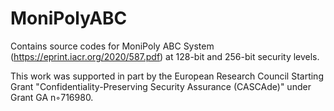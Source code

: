 # MoniPolyABC
Contains source codes for MoniPoly ABC System (https://eprint.iacr.org/2020/587.pdf) at 128-bit and 256-bit security levels.

This work was supported in part by the European Research Council Starting Grant "Confidentiality-Preserving Security Assurance (CASCAde)" under Grant GA n◦716980.
